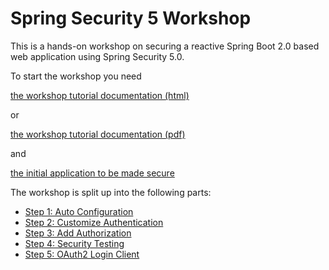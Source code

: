 # Spring Security 5 Workshop

This is a hands-on workshop on securing a reactive Spring Boot 2.0 based web application using Spring Security 5.0.

To start the workshop you need

[the workshop tutorial documentation (html)](https://andifalk.github.io/reactive-spring-security-5-workshop/)

or

[the workshop tutorial documentation (pdf)](https://github.com/andifalk/reactive-spring-security-5-workshop/raw/master/docs/index.pdf)

and 

[the initial application to be made secure](https://github.com/andifalk/reactive-spring-security-5-workshop/tree/master/00-library-server)

The workshop is split up into the following parts:

* [Step 1: Auto Configuration](https://andifalk.github.io/reactive-spring-security-5-workshop/#_step_1_auto_configuration)
* [Step 2: Customize Authentication](https://andifalk.github.io/reactive-spring-security-5-workshop/#_step_2_customize_authentication)
* [Step 3: Add Authorization](https://andifalk.github.io/reactive-spring-security-5-workshop/#_step_3_add_authorization)
* [Step 4: Security Testing](https://andifalk.github.io/reactive-spring-security-5-workshop/#_step_4_security_testing)
* [Step 5: OAuth2 Login Client](https://andifalk.github.io/reactive-spring-security-5-workshop/#_step_5_oauth2)
